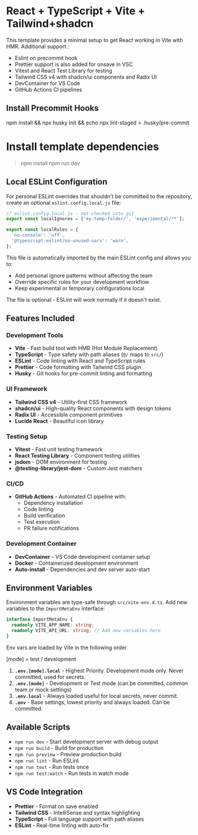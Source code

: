 # React + TypeScript + Vite + Tailwind+shadcn

This template provides a minimal setup to get React working in Vite with HMR. Additional support :

- Eslint on precommit hook
- Prettier support is also added for onsave in VSC
- Vitest and React Test Library for testing
- Tailwind CSS v4 with shadcn/ui components and Radix UI
- DevContainer for VS Code
- GitHub Actions CI pipelines

## Install Precommit Hooks

npm install && npx husky init && echo npx lint-staged > .husky/pre-commit

# Install template dependencies

> npm install
> npm run dev

## Local ESLint Configuration

For personal ESLint overrides that shouldn't be committed to the repository, create an optional `eslint.config.local.js` file:

```js
// eslint.config.local.js - not checked into git
export const localIgnores = ['my-temp-folder/', 'experimental/**'];

export const localRules = {
  'no-console': 'off',
  '@typescript-eslint/no-unused-vars': 'warn',
};
```

This file is automatically imported by the main ESLint config and allows you to:

- Add personal ignore patterns without affecting the team
- Override specific rules for your development workflow
- Keep experimental or temporary configurations local

The file is optional - ESLint will work normally if it doesn't exist.

## Features Included

### Development Tools

- **Vite** - Fast build tool with HMR (Hot Module Replacement)
- **TypeScript** - Type safety with path aliases (`@/` maps to `src/`)
- **ESLint** - Code linting with React and TypeScript rules
- **Prettier** - Code formatting with Tailwind CSS plugin
- **Husky** - Git hooks for pre-commit linting and formatting

### UI Framework

- **Tailwind CSS v4** - Utility-first CSS framework
- **shadcn/ui** - High-quality React components with design tokens
- **Radix UI** - Accessible component primitives
- **Lucide React** - Beautiful icon library

### Testing Setup

- **Vitest** - Fast unit testing framework
- **React Testing Library** - Component testing utilities
- **jsdom** - DOM environment for testing
- **@testing-library/jest-dom** - Custom Jest matchers

### CI/CD

- **GitHub Actions** - Automated CI pipeline with:
  - Dependency installation
  - Code linting
  - Build verification
  - Test execution
  - PR failure notifications

### Development Container

- **DevContainer** - VS Code development container setup
- **Docker** - Containerized development environment
- **Auto-install** - Dependencies and dev server auto-start

## Environment Variables

Environment variables are type-safe through `src/vite-env.d.ts`. Add new variables to the `ImportMetaEnv` interface:

```typescript
interface ImportMetaEnv {
  readonly VITE_APP_NAME: string;
  readonly VITE_API_URL: string; // Add new variables here
}
```

Env vars are loaded by Vite in the following order

[mode] = test / development

1. **`.env.[mode].local`** - Highest Priority. Development mode only. Never committed, used for secrets.
2. **`.env.[mode]`** - Development or Test mode (can be committed, common team or mock settings)
3. **`.env.local`** - Always loaded useful for local secrets, never commit.
4. **`.env`** - Base settings, lowest priority and always loaded. Can be committed.

## Available Scripts

- `npm run dev` - Start development server with debug output
- `npm run build` - Build for production
- `npm run preview` - Preview production build
- `npm run lint` - Run ESLint
- `npm run test` - Run tests once
- `npm run test:watch` - Run tests in watch mode

## VS Code Integration

- **Prettier** - Format on save enabled
- **Tailwind CSS** - IntelliSense and syntax highlighting
- **TypeScript** - Full language support with path aliases
- **ESLint** - Real-time linting with auto-fix
